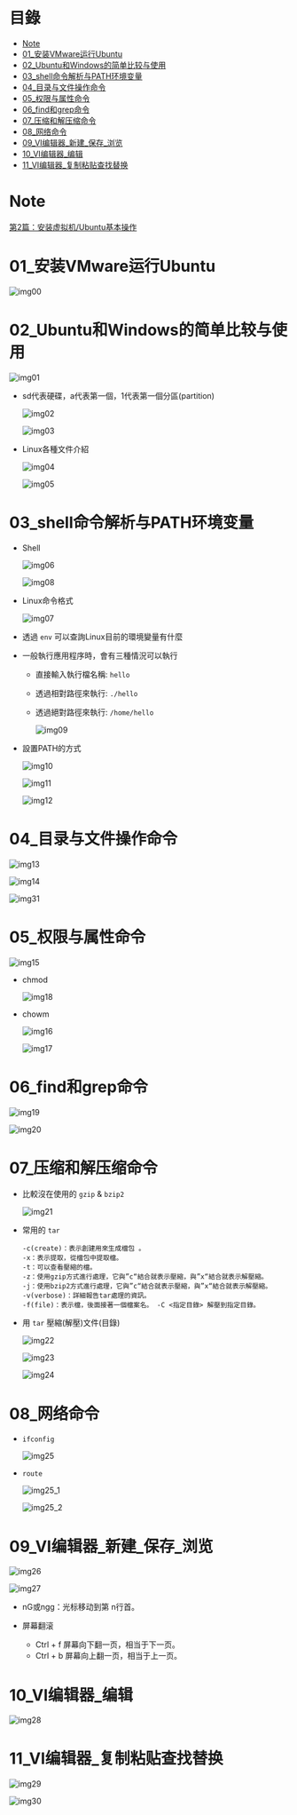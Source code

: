 # 目錄

- [Note](#0)
- [01_安装VMware运行Ubuntu](#1)
- [02_Ubuntu和Windows的简单比较与使用](#2)
- [03_shell命令解析与PATH环境变量](#3)
- [04_目录与文件操作命令](#4)
- [05_权限与属性命令](#5)
- [06_find和grep命令](#6)
- [07_压缩和解压缩命令](#7)
- [08_网络命令](#8)
- [09_VI编辑器_新建_保存_浏览](#9)
- [10_VI编辑器_编辑](#10)
- [11_VI编辑器_复制粘贴查找替换](#11)

<h1 id="0">Note</h1>

[第2篇：安装虚拟机/Ubuntu基本操作](https://www.100ask.net/detail/p_63018801e4b050af23abff16/6?product_id=p_63018801e4b050af23abff16)

<h1 id="1">01_安装VMware运行Ubuntu</h1>

![img00](./[第2篇]_安裝虛擬機_Ubuntu基本操作/img00.PNG)

<h1 id="2">02_Ubuntu和Windows的简单比较与使用</h1>

![img01](./[第2篇]_安裝虛擬機_Ubuntu基本操作/img01.PNG)

- sd代表硬碟，a代表第一個，1代表第一個分區(partition)

    ![img02](./[第2篇]_安裝虛擬機_Ubuntu基本操作/img02.PNG)

    ![img03](./[第2篇]_安裝虛擬機_Ubuntu基本操作/img03.PNG)

- Linux各種文件介紹

    ![img04](./[第2篇]_安裝虛擬機_Ubuntu基本操作/img04.PNG)

    ![img05](./[第2篇]_安裝虛擬機_Ubuntu基本操作/img05.PNG)

<h1 id="3">03_shell命令解析与PATH环境变量</h1>

- Shell

    ![img06](./[第2篇]_安裝虛擬機_Ubuntu基本操作/img06.PNG)

    ![img08](./[第2篇]_安裝虛擬機_Ubuntu基本操作/img08.PNG)

- Linux命令格式

    ![img07](./[第2篇]_安裝虛擬機_Ubuntu基本操作/img07.PNG)

- 透過 `env` 可以查詢Linux目前的環境變量有什麼

- 一般執行應用程序時，會有三種情況可以執行
  - 直接輸入執行檔名稱: `hello`
  - 透過相對路徑來執行: `./hello`
  - 透過絕對路徑來執行: `/home/hello`

    ![img09](./[第2篇]_安裝虛擬機_Ubuntu基本操作/img09.PNG)

- 設置PATH的方式

    ![img10](./[第2篇]_安裝虛擬機_Ubuntu基本操作/img10.PNG)

    ![img11](./[第2篇]_安裝虛擬機_Ubuntu基本操作/img11.PNG)

    ![img12](./[第2篇]_安裝虛擬機_Ubuntu基本操作/img12.PNG)

<h1 id="4">04_目录与文件操作命令</h1>

![img13](./[第2篇]_安裝虛擬機_Ubuntu基本操作/img13.PNG)

![img14](./[第2篇]_安裝虛擬機_Ubuntu基本操作/img14.PNG)

![img31](./[第2篇]_安裝虛擬機_Ubuntu基本操作/img31.PNG)

<h1 id="5">05_权限与属性命令</h1>

![img15](./[第2篇]_安裝虛擬機_Ubuntu基本操作/img15.PNG)

- chmod

    ![img18](./[第2篇]_安裝虛擬機_Ubuntu基本操作/img18.PNG)

- chowm

    ![img16](./[第2篇]_安裝虛擬機_Ubuntu基本操作/img16.PNG)

    ![img17](./[第2篇]_安裝虛擬機_Ubuntu基本操作/img17.PNG)

<h1 id="6">06_find和grep命令</h1>

![img19](./[第2篇]_安裝虛擬機_Ubuntu基本操作/img19.PNG)

![img20](./[第2篇]_安裝虛擬機_Ubuntu基本操作/img20.PNG)

<h1 id="7">07_压缩和解压缩命令</h1>

- 比較沒在使用的 `gzip` & `bzip2`

    ![img21](./[第2篇]_安裝虛擬機_Ubuntu基本操作/img21.PNG)

- 常用的 `tar`

    ```Shell
    -c(create)：表示創建用來生成檔包 。
    -x：表示提取，從檔包中提取檔。
    -t：可以查看壓縮的檔。
    -z：使用gzip方式進行處理，它與”c“結合就表示壓縮，與”x“結合就表示解壓縮。
    -j：使用bzip2方式進行處理，它與”c“結合就表示壓縮，與”x“結合就表示解壓縮。 
    -v(verbose)：詳細報告tar處理的資訊。
    -f(file)：表示檔，後面接著一個檔案名。 -C <指定目錄> 解壓到指定目錄。
    ```

- 用 `tar` 壓縮(解壓)文件(目錄)

    ![img22](./[第2篇]_安裝虛擬機_Ubuntu基本操作/img22.PNG)

    ![img23](./[第2篇]_安裝虛擬機_Ubuntu基本操作/img23.PNG)

    ![img24](./[第2篇]_安裝虛擬機_Ubuntu基本操作/img24.PNG)

<h1 id="8">08_网络命令</h1>

- `ifconfig`

    ![img25](./[第2篇]_安裝虛擬機_Ubuntu基本操作/img25.PNG)

- `route`

    ![img25_1](./[第2篇]_安裝虛擬機_Ubuntu基本操作/img25_1.PNG)

    ![img25_2](./[第2篇]_安裝虛擬機_Ubuntu基本操作/img25_2.PNG)

<h1 id="9">09_VI编辑器_新建_保存_浏览</h1>

![img26](./[第2篇]_安裝虛擬機_Ubuntu基本操作/img26.PNG)

![img27](./[第2篇]_安裝虛擬機_Ubuntu基本操作/img27.PNG)

- nG或ngg：光标移动到第 n行首。

- 屏幕翻滚
  - Ctrl + f	屏幕向下翻一页，相当于下一页。
  - Ctrl + b	屏幕向上翻一页，相当于上一页。


<h1 id="10">10_VI编辑器_编辑</h1>

![img28](./[第2篇]_安裝虛擬機_Ubuntu基本操作/img28.PNG)

<h1 id="11">11_VI编辑器_复制粘贴查找替换</h1>

![img29](./[第2篇]_安裝虛擬機_Ubuntu基本操作/img29.PNG)

![img30](./[第2篇]_安裝虛擬機_Ubuntu基本操作/img30.PNG)
